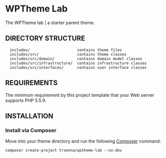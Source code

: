 WPTheme Lab
===========

The WPTheme lab | a starter parent theme.


DIRECTORY STRUCTURE
-------------------

      includes/                     contains theme files
      includes/src/                 contains theme classes
      includes/src/domain/          contains domain model classes
      includes/src/infrastructure/  contains infrastructure classes
      includes/src/interfaces/      contains user interface classes


REQUIREMENTS
------------

The minimum requirement by this project template that your Web server supports PHP 5.5.9.


INSTALLATION
------------

### Install via Composer

Move into your theme directory and run the following [Composer](https://getcomposer.org/) command:

~~~
composer create-project trsenna/wptheme-lab --no-dev
~~~